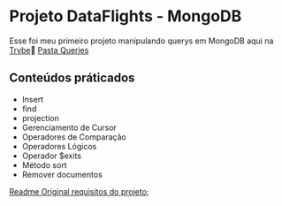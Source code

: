 # Projeto DataFlights - MongoDB

Esse foi meu primeiro projeto manipulando querys em MongoDB aqui na [Trybe](https://www.betrybe.com/):rocket:
[Pasta Queries]()

## Conteúdos práticados

- Insert
- find
- projection
- Gerenciamento de Cursor
- Operadores de Comparação
- Operadores Lógicos
- Operador $exits
- Método sort
- Remover documentos

[Readme Original requisitos do projeto](https://github.com/lucasquearis/project-mysql-all-for-one/blob/master/readmeOriginalProject.md);
